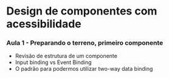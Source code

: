 # Design de componentes com acessibilidade

### Aula 1 - Preparando o terreno, primeiro componente

- Revisão de estrutura de um componente
- Input binding vs Event Binding
- O padrão para podermos utilizar two-way data binding
